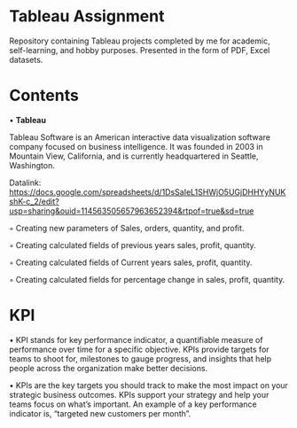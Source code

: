 # Tableau Assignment
Repository containing Tableau projects completed by me for academic, self-learning, and hobby purposes. Presented in the form of PDF, Excel datasets.

# Contents
  • **Tableau**
 
Tableau Software is an American interactive data visualization software company focused on business intelligence. It was founded in 2003 in Mountain View, California, and is currently headquartered in Seattle, Washington.

Datalink: https://docs.google.com/spreadsheets/d/1DsSaIeL1SHWjO5UGjDHHYyNUKshK-c_2/edit?usp=sharing&ouid=114563505657963652394&rtpof=true&sd=true

◦ Creating new parameters of Sales, orders, quantity, and profit.

◦ Creating calculated fields of previous years sales, profit, quantity.

◦ Creating calculated fields of Current years sales, profit, quantity.

  ◦ Creating calculated fields for percentage change in sales, profit, quantity.
  
  
  # KPI
 
• KPI stands for key performance indicator, a quantifiable measure of performance over time for a specific objective. KPIs provide targets for teams to shoot for, milestones to gauge progress, and insights that help people across the organization make better decisions.
 
 • KPIs are the key targets you should track to make the most impact on your strategic business outcomes. KPIs support your strategy and help your teams focus on what’s important. An example of a key performance indicator is, “targeted new customers per month”.
  
  
  
